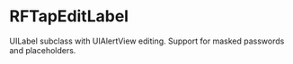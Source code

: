 RFTapEditLabel
==============

UILabel subclass with UIAlertView editing.  Support for masked passwords and placeholders.
